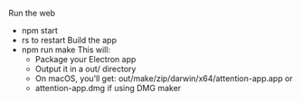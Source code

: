 Run the web
- npm start
- rs to restart
Build the app 
- npm run make
  This will:
  - Package your Electron app
  - Output it in a out/ directory
  - On macOS, you’ll get: out/make/zip/darwin/x64/attention-app.app
  or
  - attention-app.dmg if using DMG maker
